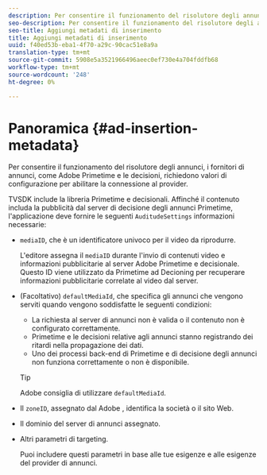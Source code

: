 ```yaml
---
description: Per consentire il funzionamento del risolutore degli annunci, i fornitori di annunci, come  Adobe Primetime e le decisioni, richiedono valori di configurazione per abilitare la connessione al provider.
seo-description: Per consentire il funzionamento del risolutore degli annunci, i fornitori di annunci, come  Adobe Primetime e le decisioni, richiedono valori di configurazione per abilitare la connessione al provider.
seo-title: Aggiungi metadati di inserimento
title: Aggiungi metadati di inserimento
uuid: f40ed53b-eba1-4f70-a29c-90cac51e8a9a
translation-type: tm+mt
source-git-commit: 5908e5a3521966496aeec0ef730e4a704fddfb68
workflow-type: tm+mt
source-wordcount: '248'
ht-degree: 0%

---
```



# Panoramica {#ad-insertion-metadata}

Per consentire il funzionamento del risolutore degli annunci, i fornitori di annunci, come  Adobe Primetime e le decisioni, richiedono valori di configurazione per abilitare la connessione al provider.

TVSDK include la libreria Primetime e decisionali. Affinché il contenuto includa la pubblicità dal server di decisione degli annunci Primetime, l&#39;applicazione deve fornire le seguenti `AuditudeSettings` informazioni necessarie:

* `mediaID`, che è un identificatore univoco per il video da riprodurre.

   L&#39;editore assegna il `mediaID` durante l&#39;invio di contenuti video e informazioni pubblicitarie al server Adobe Primetime  e decisionale. Questo ID viene utilizzato da Primetime ad Decioning per recuperare informazioni pubblicitarie correlate al video dal server.

* (Facoltativo) `defaultMediaId`, che specifica gli annunci che vengono serviti quando vengono soddisfatte le seguenti condizioni:

   * La richiesta al server di annunci non è valida o il contenuto non è configurato correttamente.
   * Primetime e le decisioni relative agli annunci stanno registrando dei ritardi nella propagazione dei dati.
   * Uno dei processi back-end di Primetime e di decisione degli annunci non funziona correttamente o non è disponibile.

   >[!TIP]
   >
   > Adobe consiglia di utilizzare `defaultMediaId`.

* Il `zoneID`, assegnato dal Adobe , identifica la società o il sito Web.
* Il dominio del server di annunci assegnato.
* Altri parametri di targeting.

   Puoi includere questi parametri in base alle tue esigenze e alle esigenze del provider di annunci.
